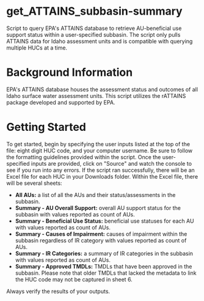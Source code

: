 # get_ATTAINS_subbasin-summary
Script to query EPA's ATTAINS database to retrieve AU-beneficial use support status within a user-specified subbasin. The script only pulls ATTAINS data for Idaho assessment units and is compatible with querying multiple HUCs at a time. 

# Background Information
EPA's ATTAINS database houses the assessment status and outcomes of all Idaho surface water assessment units. This script utilizes the rATTAINS package developed and supported by EPA. 

# Getting Started 
To get started, begin by specifying the user inputs listed at the top of the file: eight digit HUC code, and your computer username. Be sure to follow the formatting guidelines provided within the script. Once the user-specified inputs are provided, click on "Source" and watch the console to see if you run into any errors. If the script ran successfully, there will be an Excel file for each HUC in your Downloads folder. Within the Excel file, there will be several sheets: 
* __All AUs:__ a list of all the AUs and their status/assessments in the subbasin.
* __Summary - AU Overall Support:__ overall AU support status for the subbasin with values reported as count of AUs.
* __Summary - Beneficial Use Status:__ beneficial use statuses for each AU with values reported as count of AUs.
* __Summary - Causes of Impairment:__ causes of impairment within the subbasin regardless of IR category with values reported as count of AUs.
* __Summary - IR Categories:__ a summary of IR categories in the subbasin with values reported as count of AUs.
* __Summary - Approved TMDLs:__ TMDLs that have been approved in the subbasin. Please note that older TMDLs that lacked the metadata to link the HUC code may not be captured in sheet 6. 

Always verify the results of your outputs. 
